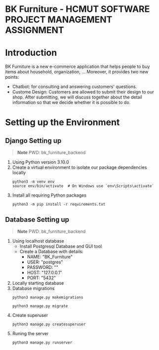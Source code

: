 # BK Furniture - HCMUT SOFTWARE PROJECT MANAGEMENT ASSIGNMENT


# Introduction
BK Furniture is a new e-commerce application that helps people to buy items about household, organization, ... Moreover, it provides two new points:

- Chatbot: for consulting and answering customers' questions.
- Custome Design: Customers are allowed to submit their design to our shop. After submitting, we will discuss together about the detail information so that we decide whether it is possible to do.

# Setting up the Environment

## Django Setting up
>**Note**
>PWD: bk_furniture_backend

1. Using Python version 3.10.0
2. Create a virtual environment to isolate our package dependencies locally
    ```
    python3 -m venv env
    source env/bin/activate  # On Windows use `env\Scripts\activate`
    ```
3. Install all requiring Python packages
    ```
    python3 -m pip install -r requirements.txt
    ```

## Database Setting up
>**Note**
>PWD: bk_furniture_backend

1. Using localhost database
    - Install Postgresql Database and GUI tool
    - Create a Database with details:
        - NAME: "BK_Furniture"
        - USER: "postgres"
        - PASSWORD: ""
        - HOST: "127.0.0.1"
        - PORT: "5432"
2. Locally starting database
3. Database migrations
    ```
    python3 manage.py makemigrations
    ```
    ```
    python3 manage.py migrate
    ```
4. Create superuser
    ```
    python3 manage.py createsuperuser
    ```
5. Runing the server
    ```
    python3 manage.py runserver
    ```